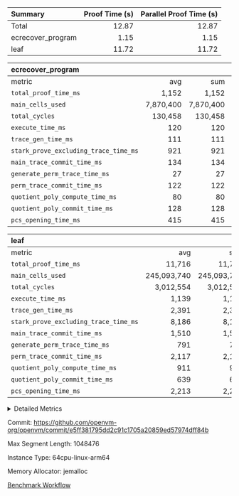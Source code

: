 | Summary | Proof Time (s) | Parallel Proof Time (s) |
|:---|---:|---:|
| Total |  12.87 |  12.87 |
| ecrecover_program |  1.15 |  1.15 |
| leaf |  11.72 |  11.72 |


| ecrecover_program |||||
|:---|---:|---:|---:|---:|
|metric|avg|sum|max|min|
| `total_proof_time_ms ` |  1,152 |  1,152 |  1,152 |  1,152 |
| `main_cells_used     ` |  7,870,400 |  7,870,400 |  7,870,400 |  7,870,400 |
| `total_cycles        ` |  130,458 |  130,458 |  130,458 |  130,458 |
| `execute_time_ms     ` |  120 |  120 |  120 |  120 |
| `trace_gen_time_ms   ` |  111 |  111 |  111 |  111 |
| `stark_prove_excluding_trace_time_ms` |  921 |  921 |  921 |  921 |
| `main_trace_commit_time_ms` |  134 |  134 |  134 |  134 |
| `generate_perm_trace_time_ms` |  27 |  27 |  27 |  27 |
| `perm_trace_commit_time_ms` |  122 |  122 |  122 |  122 |
| `quotient_poly_compute_time_ms` |  80 |  80 |  80 |  80 |
| `quotient_poly_commit_time_ms` |  128 |  128 |  128 |  128 |
| `pcs_opening_time_ms ` |  415 |  415 |  415 |  415 |

| leaf |||||
|:---|---:|---:|---:|---:|
|metric|avg|sum|max|min|
| `total_proof_time_ms ` |  11,716 |  11,716 |  11,716 |  11,716 |
| `main_cells_used     ` |  245,093,740 |  245,093,740 |  245,093,740 |  245,093,740 |
| `total_cycles        ` |  3,012,554 |  3,012,554 |  3,012,554 |  3,012,554 |
| `execute_time_ms     ` |  1,139 |  1,139 |  1,139 |  1,139 |
| `trace_gen_time_ms   ` |  2,391 |  2,391 |  2,391 |  2,391 |
| `stark_prove_excluding_trace_time_ms` |  8,186 |  8,186 |  8,186 |  8,186 |
| `main_trace_commit_time_ms` |  1,510 |  1,510 |  1,510 |  1,510 |
| `generate_perm_trace_time_ms` |  791 |  791 |  791 |  791 |
| `perm_trace_commit_time_ms` |  2,117 |  2,117 |  2,117 |  2,117 |
| `quotient_poly_compute_time_ms` |  911 |  911 |  911 |  911 |
| `quotient_poly_commit_time_ms` |  639 |  639 |  639 |  639 |
| `pcs_opening_time_ms ` |  2,213 |  2,213 |  2,213 |  2,213 |



<details>
<summary>Detailed Metrics</summary>

| group | num_segments | num_children | keygen_time_ms | fri.log_blowup | commit_exe_time_ms |
| --- | --- | --- | --- | --- | --- |
| ecrecover_program | 1 |  | 913 | 1 | 10 | 
| leaf |  | 1 |  | 1 |  | 

| group | air_name | quotient_deg | interactions | constraints |
| --- | --- | --- | --- | --- |
| ecrecover_program | AccessAdapterAir<16> | 2 | 5 | 12 | 
| ecrecover_program | AccessAdapterAir<2> | 2 | 5 | 12 | 
| ecrecover_program | AccessAdapterAir<32> | 2 | 5 | 12 | 
| ecrecover_program | AccessAdapterAir<4> | 2 | 5 | 12 | 
| ecrecover_program | AccessAdapterAir<8> | 2 | 5 | 12 | 
| ecrecover_program | BitwiseOperationLookupAir<8> | 2 | 2 | 4 | 
| ecrecover_program | KeccakVmAir | 2 | 321 | 4,513 | 
| ecrecover_program | MemoryMerkleAir<8> | 2 | 4 | 39 | 
| ecrecover_program | PersistentBoundaryAir<8> | 2 | 3 | 7 | 
| ecrecover_program | PhantomAir | 2 | 3 | 5 | 
| ecrecover_program | Poseidon2PeripheryAir<BabyBearParameters>, 1> | 2 | 1 | 286 | 
| ecrecover_program | ProgramAir | 1 | 1 | 4 | 
| ecrecover_program | RangeTupleCheckerAir<2> | 1 | 1 | 4 | 
| ecrecover_program | Rv32HintStoreAir | 2 | 18 | 28 | 
| ecrecover_program | VariableRangeCheckerAir | 1 | 1 | 4 | 
| ecrecover_program | VmAirWrapper<Rv32BaseAluAdapterAir, BaseAluCoreAir<4, 8> | 2 | 20 | 37 | 
| ecrecover_program | VmAirWrapper<Rv32BaseAluAdapterAir, LessThanCoreAir<4, 8> | 2 | 18 | 40 | 
| ecrecover_program | VmAirWrapper<Rv32BaseAluAdapterAir, ShiftCoreAir<4, 8> | 2 | 24 | 91 | 
| ecrecover_program | VmAirWrapper<Rv32BranchAdapterAir, BranchEqualCoreAir<4> | 2 | 11 | 20 | 
| ecrecover_program | VmAirWrapper<Rv32BranchAdapterAir, BranchLessThanCoreAir<4, 8> | 2 | 13 | 35 | 
| ecrecover_program | VmAirWrapper<Rv32CondRdWriteAdapterAir, Rv32JalLuiCoreAir> | 2 | 10 | 18 | 
| ecrecover_program | VmAirWrapper<Rv32IsEqualModAdapterAir<2, 1, 32, 32>, ModularIsEqualCoreAir<32, 4, 8> | 2 | 25 | 225 | 
| ecrecover_program | VmAirWrapper<Rv32JalrAdapterAir, Rv32JalrCoreAir> | 2 | 16 | 20 | 
| ecrecover_program | VmAirWrapper<Rv32LoadStoreAdapterAir, LoadSignExtendCoreAir<4, 8> | 2 | 18 | 33 | 
| ecrecover_program | VmAirWrapper<Rv32LoadStoreAdapterAir, LoadStoreCoreAir<4> | 2 | 17 | 40 | 
| ecrecover_program | VmAirWrapper<Rv32MultAdapterAir, DivRemCoreAir<4, 8> | 2 | 25 | 84 | 
| ecrecover_program | VmAirWrapper<Rv32MultAdapterAir, MulHCoreAir<4, 8> | 2 | 24 | 31 | 
| ecrecover_program | VmAirWrapper<Rv32MultAdapterAir, MultiplicationCoreAir<4, 8> | 2 | 19 | 19 | 
| ecrecover_program | VmAirWrapper<Rv32RdWriteAdapterAir, Rv32AuipcCoreAir> | 2 | 12 | 14 | 
| ecrecover_program | VmAirWrapper<Rv32VecHeapAdapterAir<1, 2, 2, 32, 32>, FieldExpressionCoreAir> | 2 | 415 | 480 | 
| ecrecover_program | VmAirWrapper<Rv32VecHeapAdapterAir<2, 1, 1, 32, 32>, FieldExpressionCoreAir> | 2 | 158 | 190 | 
| ecrecover_program | VmAirWrapper<Rv32VecHeapAdapterAir<2, 2, 2, 32, 32>, FieldExpressionCoreAir> | 2 | 428 | 457 | 
| ecrecover_program | VmConnectorAir | 2 | 5 | 11 | 
| leaf | AccessAdapterAir<2> | 2 | 5 | 12 | 
| leaf | AccessAdapterAir<4> | 2 | 5 | 12 | 
| leaf | AccessAdapterAir<8> | 2 | 5 | 12 | 
| leaf | FriReducedOpeningAir | 2 | 39 | 71 | 
| leaf | JalRangeCheckAir | 2 | 9 | 14 | 
| leaf | NativePoseidon2Air<BabyBearParameters>, 1> | 2 | 136 | 572 | 
| leaf | PhantomAir | 2 | 3 | 5 | 
| leaf | ProgramAir | 1 | 1 | 4 | 
| leaf | VariableRangeCheckerAir | 1 | 1 | 4 | 
| leaf | VmAirWrapper<AluNativeAdapterAir, FieldArithmeticCoreAir> | 2 | 15 | 27 | 
| leaf | VmAirWrapper<BranchNativeAdapterAir, BranchEqualCoreAir<1> | 2 | 11 | 25 | 
| leaf | VmAirWrapper<NativeAdapterAir<2, 0>, PublicValuesCoreAir> | 2 | 11 | 30 | 
| leaf | VmAirWrapper<NativeLoadStoreAdapterAir<1>, NativeLoadStoreCoreAir<1> | 2 | 15 | 20 | 
| leaf | VmAirWrapper<NativeLoadStoreAdapterAir<4>, NativeLoadStoreCoreAir<4> | 2 | 15 | 20 | 
| leaf | VmAirWrapper<NativeVectorizedAdapterAir<4>, FieldExtensionCoreAir> | 2 | 15 | 27 | 
| leaf | VmConnectorAir | 2 | 5 | 11 | 
| leaf | VolatileBoundaryAir | 2 | 7 | 19 | 

| group | air_name | idx | rows | prep_cols | perm_cols | main_cols | cells |
| --- | --- | --- | --- | --- | --- | --- | --- |
| leaf | AccessAdapterAir<2> | 0 | 1,048,576 |  | 16 | 11 | 28,311,552 | 
| leaf | AccessAdapterAir<4> | 0 | 524,288 |  | 16 | 13 | 15,204,352 | 
| leaf | AccessAdapterAir<8> | 0 | 32,768 |  | 16 | 17 | 1,081,344 | 
| leaf | FriReducedOpeningAir | 0 | 4,194,304 |  | 84 | 27 | 465,567,744 | 
| leaf | JalRangeCheckAir | 0 | 65,536 |  | 28 | 12 | 2,621,440 | 
| leaf | NativePoseidon2Air<BabyBearParameters>, 1> | 0 | 262,144 |  | 312 | 398 | 186,122,240 | 
| leaf | PhantomAir | 0 | 32,768 |  | 12 | 6 | 589,824 | 
| leaf | ProgramAir | 0 | 524,288 |  | 8 | 10 | 9,437,184 | 
| leaf | VariableRangeCheckerAir | 0 | 262,144 | 2 | 8 | 1 | 2,359,296 | 
| leaf | VmAirWrapper<AluNativeAdapterAir, FieldArithmeticCoreAir> | 0 | 2,097,152 |  | 36 | 29 | 136,314,880 | 
| leaf | VmAirWrapper<BranchNativeAdapterAir, BranchEqualCoreAir<1> | 0 | 524,288 |  | 28 | 23 | 26,738,688 | 
| leaf | VmAirWrapper<NativeAdapterAir<2, 0>, PublicValuesCoreAir> | 0 | 64 |  | 28 | 27 | 3,520 | 
| leaf | VmAirWrapper<NativeLoadStoreAdapterAir<1>, NativeLoadStoreCoreAir<1> | 0 | 1,048,576 |  | 40 | 21 | 63,963,136 | 
| leaf | VmAirWrapper<NativeLoadStoreAdapterAir<4>, NativeLoadStoreCoreAir<4> | 0 | 262,144 |  | 40 | 27 | 17,563,648 | 
| leaf | VmAirWrapper<NativeVectorizedAdapterAir<4>, FieldExtensionCoreAir> | 0 | 262,144 |  | 36 | 38 | 19,398,656 | 
| leaf | VmConnectorAir | 0 | 2 | 1 | 16 | 5 | 42 | 
| leaf | VolatileBoundaryAir | 0 | 1,048,576 |  | 20 | 12 | 33,554,432 | 

| group | air_name | segment | rows | prep_cols | perm_cols | main_cols | cells |
| --- | --- | --- | --- | --- | --- | --- | --- |
| ecrecover_program | AccessAdapterAir<16> | 0 | 4,096 |  | 16 | 25 | 167,936 | 
| ecrecover_program | AccessAdapterAir<2> | 0 | 1,024 |  | 16 | 11 | 27,648 | 
| ecrecover_program | AccessAdapterAir<32> | 0 | 2,048 |  | 16 | 41 | 116,736 | 
| ecrecover_program | AccessAdapterAir<4> | 0 | 512 |  | 16 | 13 | 14,848 | 
| ecrecover_program | AccessAdapterAir<8> | 0 | 8,192 |  | 16 | 17 | 270,336 | 
| ecrecover_program | BitwiseOperationLookupAir<8> | 0 | 65,536 | 3 | 8 | 2 | 655,360 | 
| ecrecover_program | KeccakVmAir | 0 | 128 |  | 1,056 | 3,163 | 540,032 | 
| ecrecover_program | MemoryMerkleAir<8> | 0 | 4,096 |  | 16 | 32 | 196,608 | 
| ecrecover_program | PersistentBoundaryAir<8> | 0 | 4,096 |  | 12 | 20 | 131,072 | 
| ecrecover_program | PhantomAir | 0 | 16 |  | 12 | 6 | 288 | 
| ecrecover_program | Poseidon2PeripheryAir<BabyBearParameters>, 1> | 0 | 4,096 |  | 8 | 300 | 1,261,568 | 
| ecrecover_program | ProgramAir | 0 | 32,768 |  | 8 | 10 | 589,824 | 
| ecrecover_program | RangeTupleCheckerAir<2> | 0 | 524,288 | 2 | 8 | 1 | 4,718,592 | 
| ecrecover_program | Rv32HintStoreAir | 0 | 256 |  | 44 | 32 | 19,456 | 
| ecrecover_program | VariableRangeCheckerAir | 0 | 262,144 | 2 | 8 | 1 | 2,359,296 | 
| ecrecover_program | VmAirWrapper<Rv32BaseAluAdapterAir, BaseAluCoreAir<4, 8> | 0 | 65,536 |  | 52 | 36 | 5,767,168 | 
| ecrecover_program | VmAirWrapper<Rv32BaseAluAdapterAir, LessThanCoreAir<4, 8> | 0 | 4,096 |  | 40 | 37 | 315,392 | 
| ecrecover_program | VmAirWrapper<Rv32BaseAluAdapterAir, ShiftCoreAir<4, 8> | 0 | 16,384 |  | 52 | 53 | 1,720,320 | 
| ecrecover_program | VmAirWrapper<Rv32BranchAdapterAir, BranchEqualCoreAir<4> | 0 | 16,384 |  | 28 | 26 | 884,736 | 
| ecrecover_program | VmAirWrapper<Rv32BranchAdapterAir, BranchLessThanCoreAir<4, 8> | 0 | 4,096 |  | 32 | 32 | 262,144 | 
| ecrecover_program | VmAirWrapper<Rv32CondRdWriteAdapterAir, Rv32JalLuiCoreAir> | 0 | 4,096 |  | 28 | 18 | 188,416 | 
| ecrecover_program | VmAirWrapper<Rv32IsEqualModAdapterAir<2, 1, 32, 32>, ModularIsEqualCoreAir<32, 4, 8> | 0 | 4,096 |  | 56 | 166 | 909,312 | 
| ecrecover_program | VmAirWrapper<Rv32JalrAdapterAir, Rv32JalrCoreAir> | 0 | 4,096 |  | 36 | 28 | 262,144 | 
| ecrecover_program | VmAirWrapper<Rv32LoadStoreAdapterAir, LoadSignExtendCoreAir<4, 8> | 0 | 8,192 |  | 52 | 36 | 720,896 | 
| ecrecover_program | VmAirWrapper<Rv32LoadStoreAdapterAir, LoadStoreCoreAir<4> | 0 | 65,536 |  | 52 | 41 | 6,094,848 | 
| ecrecover_program | VmAirWrapper<Rv32MultAdapterAir, MulHCoreAir<4, 8> | 0 | 8 |  | 72 | 39 | 888 | 
| ecrecover_program | VmAirWrapper<Rv32MultAdapterAir, MultiplicationCoreAir<4, 8> | 0 | 32 |  | 52 | 31 | 2,656 | 
| ecrecover_program | VmAirWrapper<Rv32RdWriteAdapterAir, Rv32AuipcCoreAir> | 0 | 2,048 |  | 28 | 20 | 98,304 | 
| ecrecover_program | VmAirWrapper<Rv32VecHeapAdapterAir<1, 2, 2, 32, 32>, FieldExpressionCoreAir> | 0 | 2,048 |  | 836 | 547 | 2,832,384 | 
| ecrecover_program | VmAirWrapper<Rv32VecHeapAdapterAir<2, 1, 1, 32, 32>, FieldExpressionCoreAir> | 0 | 32 |  | 320 | 263 | 18,656 | 
| ecrecover_program | VmAirWrapper<Rv32VecHeapAdapterAir<2, 2, 2, 32, 32>, FieldExpressionCoreAir> | 0 | 1,024 |  | 860 | 625 | 1,520,640 | 
| ecrecover_program | VmConnectorAir | 0 | 2 | 1 | 16 | 5 | 42 | 

| group | idx | trace_gen_time_ms | total_proof_time_ms | total_cycles | total_cells | stark_prove_excluding_trace_time_ms | quotient_poly_compute_time_ms | quotient_poly_commit_time_ms | perm_trace_commit_time_ms | pcs_opening_time_ms | main_trace_commit_time_ms | main_cells_used | generate_perm_trace_time_ms | execute_time_ms |
| --- | --- | --- | --- | --- | --- | --- | --- | --- | --- | --- | --- | --- | --- | --- |
| leaf | 0 | 2,391 | 11,716 | 3,012,554 | 1,008,831,978 | 8,186 | 911 | 639 | 2,117 | 2,213 | 1,510 | 245,093,740 | 791 | 1,139 | 

| group | idx | trace_height_constraint | weighted_sum | threshold |
| --- | --- | --- | --- | --- |
| leaf | 0 | 0 | 18,022,532 | 2,013,265,921 | 
| leaf | 0 | 1 | 123,437,312 | 2,013,265,921 | 
| leaf | 0 | 2 | 9,011,266 | 2,013,265,921 | 
| leaf | 0 | 3 | 125,108,484 | 2,013,265,921 | 
| leaf | 0 | 4 | 524,288 | 2,013,265,921 | 
| leaf | 0 | 5 | 276,890,314 | 2,013,265,921 | 

| group | segment | trace_gen_time_ms | total_proof_time_ms | total_cycles | total_cells | stark_prove_excluding_trace_time_ms | quotient_poly_compute_time_ms | quotient_poly_commit_time_ms | perm_trace_commit_time_ms | pcs_opening_time_ms | main_trace_commit_time_ms | main_cells_used | generate_perm_trace_time_ms | execute_time_ms |
| --- | --- | --- | --- | --- | --- | --- | --- | --- | --- | --- | --- | --- | --- | --- |
| ecrecover_program | 0 | 111 | 1,152 | 130,458 | 32,697,490 | 921 | 80 | 128 | 122 | 415 | 134 | 7,870,400 | 27 | 120 | 

| group | segment | trace_height_constraint | weighted_sum | threshold |
| --- | --- | --- | --- | --- |
| ecrecover_program | 0 | 0 | 396,372 | 2,013,265,921 | 
| ecrecover_program | 0 | 1 | 1,219,312 | 2,013,265,921 | 
| ecrecover_program | 0 | 2 | 198,186 | 2,013,265,921 | 
| ecrecover_program | 0 | 3 | 2,650,436 | 2,013,265,921 | 
| ecrecover_program | 0 | 4 | 16,384 | 2,013,265,921 | 
| ecrecover_program | 0 | 5 | 8,192 | 2,013,265,921 | 
| ecrecover_program | 0 | 6 | 471,272 | 2,013,265,921 | 
| ecrecover_program | 0 | 7 | 192 | 2,013,265,921 | 
| ecrecover_program | 0 | 8 | 5,914,714 | 2,013,265,921 | 

</details>


Commit: https://github.com/openvm-org/openvm/commit/e5ff381795dd2c91c1705a20859ed57974dff84b

Max Segment Length: 1048476

Instance Type: 64cpu-linux-arm64

Memory Allocator: jemalloc

[Benchmark Workflow](https://github.com/openvm-org/openvm/actions/runs/15693898765)
